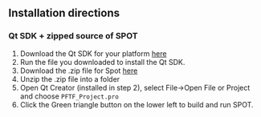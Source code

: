 ## Installation directions

### Qt SDK + zipped source of SPOT
1) Download the Qt SDK for your platform [here](http://qt-project.org/downloads
"Download Qt")
2) Run the file you downloaded to install the Qt SDK.
3) Download the .zip file for Spot [here](https://github.com/hazelnusse/SPOT/zipball/master "SPOT source code zipped")
4) Unzip the .zip file into a folder
5) Open Qt Creator (installed in step 2), select File->Open File or Project and
choose `PFTF_Project.pro`
6) Click the Green triangle button on the lower left to build and run SPOT.
